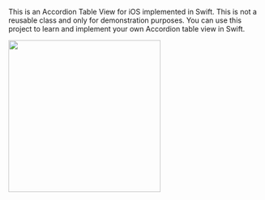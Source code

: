 This is an Accordion Table View for iOS implemented in Swift. This is not a reusable class and only for demonstration purposes. You can use this project to learn and implement your own Accordion table view in Swift. 

<img src="https://github.com/sethi-ishmeet/ISAccordionTableView/blob/master/Accordion.gif" width="300">
